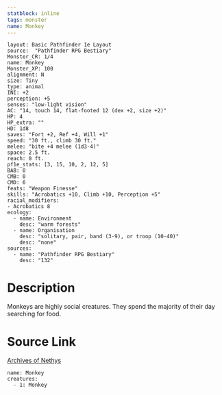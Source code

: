 ```yaml
---
statblock: inline
tags: monster
name: Monkey
---
```

```statblock
layout: Basic Pathfinder 1e Layout
source:  "Pathfinder RPG Bestiary"
Monster_CR: 1/4
name: Monkey
Monster_XP: 100
alignment: N
size: Tiny
type: animal
INI: +2
perception: +5
senses: "low-light vision"
AC: "14, touch 14, flat-footed 12 (dex +2, size +2)"
HP: 4
HP_extra: ""
HD: 1d8
saves: "Fort +2, Ref +4, Will +1"
speed: "30 ft., climb 30 ft."
melee: "bite +4 melee (1d3-4)"
space: 2.5 ft.
reach: 0 ft.
pf1e_stats: [3, 15, 10, 2, 12, 5]
BAB: 0
CMB: 0
CMD: 6
feats: "Weapon Finesse"
skills: "Acrobatics +10, Climb +10, Perception +5"
racial_modifiers:
- Acrobatics 8
ecology:
  - name: Environment
    desc: "warm forests"
  - name: Organisation
    desc: "solitary, pair, band (3-9), or troop (10-40)"
    desc: "none"
sources:
  - name: "Pathfinder RPG Bestiary"
    desc: "132"
```
# Description
Monkeys are highly social creatures. They spend the majority of their day searching for food.
# Source Link
[Archives of Nethys](https://aonprd.com/MonsterDisplay.aspx?ItemName=Monkey)
```encounter-table
name: Monkey
creatures:
  - 1: Monkey
```
